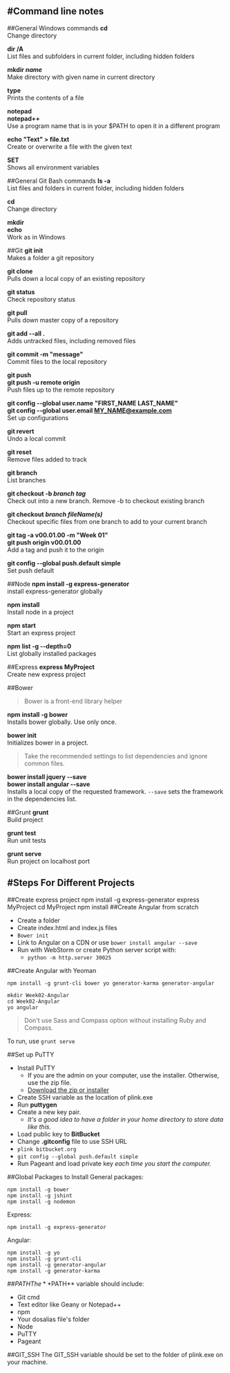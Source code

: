 #Command line notes
-----------

##General Windows commands
**cd**  
Change directory

**dir /A**  
List files and subfolders in current folder, including hidden folders

**mkdir *name***  
Make directory with given name in current directory

**type**  
Prints the contents of a file

**notepad**  
**notepad++**  
Use a program name that is in your $PATH to open it in a different program

**echo "Text" > file.txt**  
Create or overwrite a file with the given text

**SET**  
Shows all environment variables

##General Git Bash commands
**ls -a**  
List files and folders in current folder, including hidden folders

**cd**  
Change directory

**mkdir**  
**echo**  
Work as in Windows


##Git
**git init**  
Makes a folder a git repository

**git clone**  
Pulls down a local copy of an existing repository

**git status**  
Check repository status

**git pull**  
Pulls down master copy of a repository

**git add --all .**  
Adds untracked files, including removed files

**git commit -m "message"**  
Commit files to the local repository

**git push**  
**git push -u remote origin**  
Push files up to the remote repository

**git config --global user.name "FIRST_NAME LAST_NAME"**  
**git config --global user.email MY_NAME@example.com**  
Set up configurations

**git revert**  
Undo a local commit

**git reset**   
Remove files added to track

**git branch**  
List branches

**git checkout -b *branch* *tag***  
Check out into a new branch. Remove -b to checkout existing branch  

**git checkout *branch* *fileName(s)***  
Checkout specific files from one branch to add to your current branch

**git tag -a v00.01.00 -m "Week 01"**  
**git push origin v00.01.00**  
Add a tag and push it to the origin

**git config --global push.default simple**  
Set push default

##Node
**npm install -g express-generator**  
install express-generator globally

**npm install**  
Install node in a project

**npm start**   
Start an express project

**npm list -g --depth=0**  
List globally installed packages

##Express
**express MyProject**  
Create new express project

##Bower
>Bower is a front-end library helper


**npm install -g bower**  
Installs bower globally. Use only once.  

**bower init**  
Initializes bower in a project.
>Take the recommended settings to list dependencies and ignore common files.

**bower install jquery --save**  
**bower install angular --save**  
Installs a local copy of the requested framework. `--save` sets the framework in the dependencies list.

##Grunt
**grunt**  
Build project

**grunt test**  
Run unit tests

**grunt serve**  
Run project on localhost port


#Steps For Different Projects
------------------------
##Create express project
	npm install -g express-generator
	express MyProject
	cd MyProject
	npm install
##Create Angular from scratch

 - Create a folder
 - Create index.html and index.js files
 - `Bower init`
 - Link to Angular on a CDN or use `bower install angular --save`
 - Run with WebStorm or create Python server script with:
	 - `python -m http.server 30025`
 
##Create Angular with Yeoman

    npm install -g grunt-cli bower yo generator-karma generator-angular

    mkdir Week02-Angular
    cd Week02-Angular
    yo angular

>Don't use Sass and Compass option without installing Ruby and Compass.

To run, use `grunt serve`
    
##Set up PuTTY
  

 - Install PuTTY
	 - If you are the admin on your computer, use the installer. Otherwise, use the zip file.
	 - [Download the zip or installer](http://www.chiark.greenend.org.uk/~sgtatham/putty/download.html)
 - Create SSH variable as the location of plink.exe
 - Run **puttygen**
 - Create a new key pair.
	 - *It's a good idea to have a folder in your home directory to store data like this.*
 - Load public key to **BitBucket**
 - Change **.gitconfig** file to use SSH URL
 - `plink bitbucket.org`
 - `git config --global push.default simple`
 - Run Pageant and load private key *each time you start the computer.*


##Global Packages to Install
General packages:  

	npm install -g bower
	npm install -g jshint
	npm install -g nodemon

Express:  


	npm install -g express-generator
Angular:  

	npm install -g yo
	npm install -g grunt-cli
	npm install -g generator-angular 
	npm install -g generator-karma 


	
##$PATH 
The **$PATH** variable should include:

- Git cmd
- Text editor like Geany or Notepad++
- npm
- Your dosalias file's folder
- Node
- PuTTY
- Pageant

##GIT_SSH
The GIT_SSH variable should be set to the folder of plink.exe on your machine.

   
    
    


